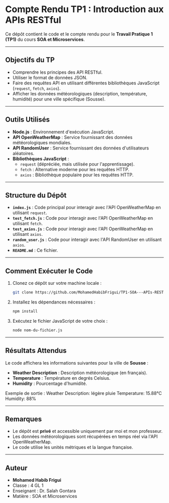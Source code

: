 # Compte Rendu TP1 : Introduction aux APIs RESTful

Ce dépôt contient le code et le compte rendu pour le **Travail Pratique 1 (TP1)** du cours **SOA et Microservices**.

---

## Objectifs du TP

- Comprendre les principes des API RESTful.
- Utiliser le format de données JSON.
- Faire des requêtes API en utilisant différentes bibliothèques JavaScript (`request`, `fetch`, `axios`).
- Afficher les données météorologiques (description, température, humidité) pour une ville spécifique (Sousse).

---

## Outils Utilisés

- **Node.js** : Environnement d'exécution JavaScript.
- **API OpenWeatherMap** : Service fournissant des données météorologiques mondiales.
- **API RandomUser** : Service fournissant des données d'utilisateurs aléatoires.
- **Bibliothèques JavaScript** :
  - `request` (dépréciée, mais utilisée pour l'apprentissage).
  - `fetch` : Alternative moderne pour les requêtes HTTP.
  - `axios` : Bibliothèque populaire pour les requêtes HTTP.

---

## Structure du Dépôt

- **`index.js`** : Code principal pour interagir avec l'API OpenWeatherMap en utilisant `request`.
- **`test_fetch.js`** : Code pour interagir avec l'API OpenWeatherMap en utilisant `fetch`.
- **`test_axios.js`** : Code pour interagir avec l'API OpenWeatherMap en utilisant `axios`.
- **`random_user.js`** : Code pour interagir avec l'API RandomUser en utilisant `axios`.
- **`README.md`** : Ce fichier.

---

## Comment Exécuter le Code

1. Clonez ce dépôt sur votre machine locale :
   ```bash
   git clone https://github.com/MohamedHabibFrigui/TP1-SOA---APIs-RESTful.git
   ```
2. Installez les dépendances nécessaires :
   ```bash
   npm install
   ```
3. Exécutez le fichier JavaScript de votre choix :
   ```bash
   node nom-du-fichier.js
   ```

---

## Résultats Attendus

Le code affichera les informations suivantes pour la ville de **Sousse** :
- **Weather Description** : Description météorologique (en français).
- **Temperature** : Température en degrés Celsius.
- **Humidity** : Pourcentage d'humidité.

Exemple de sortie :
Weather Description: légère pluie
Temperature: 15.88°C
Humidity: 88%

---

## Remarques

- Le dépôt est **privé** et accessible uniquement par moi et mon professeur.
- Les données météorologiques sont récupérées en temps réel via l'API OpenWeatherMap.
- Le code utilise les unités métriques et la langue française.

---

## Auteur

- **Mohamed Habib Frigui**  
- Classe : 4 GL 1
- Enseignant : Dr. Salah Gontara  
- Matière : SOA et Microservices  

